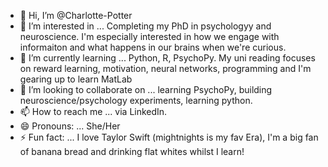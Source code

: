 - 👋 Hi, I’m @Charlotte-Potter
- 👀 I’m interested in ... Completing my PhD in psychologyy and neuroscience. I'm especially interested in how we engage with informaiton and what happens in our brains when we're curious. 
- 🌱 I’m currently learning ... Python, R, PsychoPy. My uni reading focuses on reward learning, motivation, neural networks, programming and I'm gearing up to learn MatLab 
- 💞️ I’m looking to collaborate on ... learning PsychoPy, building neuroscience/psychology experiments, learning python. 
- 📫 How to reach me ... via LinkedIn. 
- 😄 Pronouns: ... She/Her
- ⚡ Fun fact: ... I love Taylor Swift (mightnights is my fav Era), I'm a big fan of banana bread and drinking flat whites whilst I learn! 

<!---
Charlotte-Potter/Charlotte-Potter is a ✨ special ✨ repository because its `README.md` (this file) appears on your GitHub profile.
You can click the Preview link to take a look at your changes.
--->
